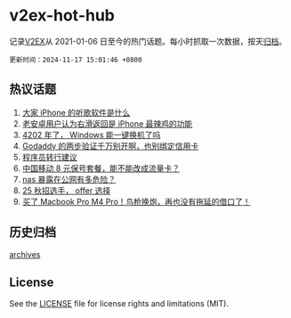 # v2ex-hot-hub

 记录[V2EX](https://www.v2ex.com/)从 2021-01-06 日至今的热门话题。每小时抓取一次数据，按天[归档](archives)。

`更新时间：2024-11-17 15:01:46 +0800`

## 热议话题

1. [大家 iPhone 的听歌软件是什么](https://www.v2ex.com/t/1090112)
1. [老安卓用户认为右滑返回是 iPhone 最辣鸡的功能](https://www.v2ex.com/t/1090194)
1. [4202 年了， Windows 能一键换机了吗](https://www.v2ex.com/t/1090146)
1. [Godaddy 的两步验证千万别开啊，也别绑定信用卡](https://www.v2ex.com/t/1090153)
1. [程序员转行建议](https://www.v2ex.com/t/1090123)
1. [中国移动 8 元保号套餐，能不能改成流量卡？](https://www.v2ex.com/t/1090231)
1. [nas 暴露在公网有多危险？](https://www.v2ex.com/t/1090232)
1. [25 秋招选手， offer 选择](https://www.v2ex.com/t/1090093)
1. [买了 Macbook Pro M4 Pro！鸟枪换炮，再也没有拖延的借口了！](https://www.v2ex.com/t/1090196)

## 历史归档

[archives](archives)

## License

See the [LICENSE](LICENSE) file for license rights and limitations (MIT).
